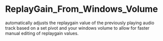 # ReplayGain_From_Windows_Volume
automatically adjusts the replaygain value of the previously playing audio track based on a set pivot and your windows volume to allow for faster manual editing of replaygain values.
